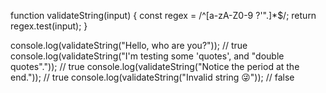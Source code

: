 function validateString(input) {
const regex = /^[a-zA-Z0-9 ?'".]\*$/;
return regex.test(input);
}

console.log(validateString("Hello, who are you?")); // true
console.log(validateString("I'm testing some 'quotes', and \"double quotes\".")); // true
console.log(validateString("Notice the period at the end.")); // true
console.log(validateString("Invalid string 😜")); // false
